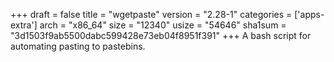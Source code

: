+++
draft = false
title = "wgetpaste"
version = "2.28-1"
categories = ['apps-extra']
arch = "x86_64"
size = "12340"
usize = "54646"
sha1sum = "3d1503f9ab5500dabc599428e73eb04f8951f391"
+++
A bash script for automating pasting to pastebins.